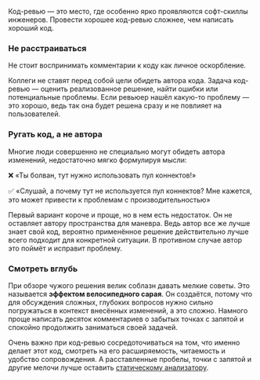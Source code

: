 Код-ревью — это место, где особенно ярко проявляются софт-скиллы инженеров. Провести хорошее код-ревью сложнее, чем написать хороший код.

### Не расстраиваться

Не стоит воспринимать комментарии к коду как личное оскорбление.

Коллеги не ставят перед собой цели обидеть автора кода. Задача код-ревью — оценить реализованное решение, найти ошибки или потенциальные проблемы. Если ревьюер нашёл какую-то проблему — это хорошо, ведь так она будет решена сразу и не повлияет на пользователей.

### Ругать код, а не автора

Многие люди совершенно не специально могут обидеть автора изменений, недостаточно мягко формулируя мысли:

❌ «Ты болван, тут нужно использовать пул коннектов!»

✅ «Слушай, а почему тут не используется пул коннектов? Мне кажется, это может привести к проблемам с производительностью»

Первый вариант короче и проще, но в нем есть недостаток. Он не оставляет автору пространства для маневра. Ведь автор все же лучше знает свой код, вероятно применённое решение действительно лучше всего подходит для конкретной ситуации. В противном случае автор это поймёт и исправит проблему.

### Смотреть вглубь

При обзоре чужого решения велик соблазн давать мелкие советы. Это называется __эффектом велосипедного сарая__. Он создаётся, потому что для обсуждения сложных, глубоких вопросов нужно сильно погружаться в контекст внесённых изменений, а это сложно. Намного проще написать десяток комментариев о забытых точках с запятой и спокойно продолжить заниматься своей задачей.

Очень важно при код-ревью сосредоточиваться на том, что именно делает этот код, смотреть на его расширяемость, читаемость и удобство сопровождения. А расставленные пробелы, точки с запятой и другие мелочи лучше оставить [статическому анализатору](/js/tools/static-analysis/).
